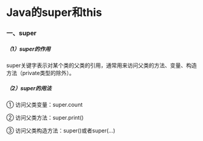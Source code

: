 # Java的super和this

### 一、super

##### （1）super的作用

super关键字表示对某个类的父类的引用，通常用来访问父类的方法、变量、构造方法（private类型的除外）。

##### （2）super的用法

① 访问父类变量：super.count

② 访问父类方法：super.print\(\)

③ 访问父类构造方法：super\(\)或者super\(...\)



